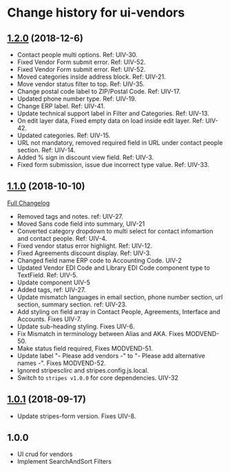 # Change history for ui-vendors

## [1.2.0](https://github.com/folio-org/ui-vendors/tree/v1.2.0) (2018-12-6)
* Contact people multi options. Ref: UIV-30.
* Fixed Vendor Form submit error. Ref: UIV-52.
* Fixed Vendor Form submit error. Ref: UIV-52.
* Moved categories inside address block. Ref: UIV-21.
* Move vendor status filter to top. Ref: UIV-35.
* Change postal code label to ZIP/Postal Code. Ref: UIV-17.
* Updated phone number type. Ref: UIV-19.
* Change ERP label. Ref: UIV-41.
* Update technical support label in Filter and Categories. Ref: UIV-13. 
* On edit layer data, Fixed empty data on load inside edit layer. Ref: UIV-42.
* Updated categories. Ref: UIV-15.
* URL not mandatory, removed required field in URL under contact people section. Ref: UIV-14.
* Added % sign in discount view field. Ref: UIV-3.
* Fixed form submission, issue due incorrect type value. Ref: UIV-33.

## [1.1.0](https://github.com/folio-org/ui-vendors/tree/v1.1.0) (2018-10-10)
[Full Changelog](https://github.com/folio-org/ui-vendors/compare/v1.1.0)

* Removed tags and notes. ref: UIV-27.
* Moved Sans code field into summary, UIV-21
* Converted category dropdown to multi select for contact infomartion and contact people. Ref: UIV-4.
* Fixed vendor status error highlight. Ref: UIV-12.
* Fixed Agreements discount display. Ref: UIV-3.
* Changed field name ERP code to Accounting Code. UIV-2
* Updated Vendor EDI Code and Library EDI Code component type to TextField. Ref: UIV-5.
* Update component UIV-5
* Added tags, ref: UIV-27.
* Update mismatch languages in email section, phone number section, url section, summary section. ref: UIV-23.
* Add styling on field array in Contact People, Agreements, Interface and Accounts. Fixes UIV-7.
* Update sub-heading styling. Fixes UIV-6.
* Fix Mismatch in terminology between Alias and AKA. Fixes MODVEND-50.
* Make status field required, Fixes MODVEND-51.
* Update label "- Please add vendors -" to "- Please add alternative names -". Fixes MODVEND-52.
* Ignored stripesclirc and stripes.config.js.local. 
* Switch to `stripes v1.0.0` for core dependencies. UIV-32

## [1.0.1](https://github.com/folio-org/ui-vendors/tree/v1.0.1) (2018-09-17)
* Update stripes-form version. Fixes UIV-8.

## 1.0.0
* UI crud for vendors
* Implement SearchAndSort Filters